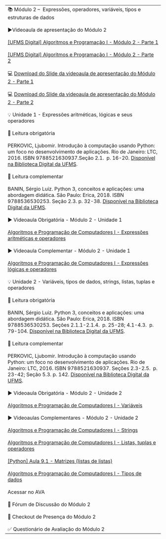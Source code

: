 |                                                                                                                                                                                                                                                                                                                                                                                                                                                                                                                                                                                                                                                                                                                                                                                                                                                                                                                                                                                                                                                                                                                                                                                                                                                                                                                                                                                                                                                                                                                                                                                                                                                                                                                                                                                                                                                                                                                                                                                                                                                                                                                                                                                                                                                                                                                                                                                                                                                                                                                                                                                                                                                                                                                                                                                                                                                                                                                                                                                                                                                                                                                                                                                                                                                                                                                                                                                                                                                                                                                                                                                                                                                                                                                                                                                                                                                                                                                                                                                                                                                                                                                                                                                                                                                                                                                                                                                                                                                                                                                                                                                                                                                                                                                                                                                                                                                                                                                                        |
| -------------------------------------------------------------------------------------------------------------------------------------------------------------------------------------------------------------------------------------------------------------------------------------------------------------------------------------------------------------------------------------------------------------------------------------------------------------------------------------------------------------------------------------------------------------------------------------------------------------------------------------------------------------------------------------------------------------------------------------------------------------------------------------------------------------------------------------------------------------------------------------------------------------------------------------------------------------------------------------------------------------------------------------------------------------------------------------------------------------------------------------------------------------------------------------------------------------------------------------------------------------------------------------------------------------------------------------------------------------------------------------------------------------------------------------------------------------------------------------------------------------------------------------------------------------------------------------------------------------------------------------------------------------------------------------------------------------------------------------------------------------------------------------------------------------------------------------------------------------------------------------------------------------------------------------------------------------------------------------------------------------------------------------------------------------------------------------------------------------------------------------------------------------------------------------------------------------------------------------------------------------------------------------------------------------------------------------------------------------------------------------------------------------------------------------------------------------------------------------------------------------------------------------------------------------------------------------------------------------------------------------------------------------------------------------------------------------------------------------------------------------------------------------------------------------------------------------------------------------------------------------------------------------------------------------------------------------------------------------------------------------------------------------------------------------------------------------------------------------------------------------------------------------------------------------------------------------------------------------------------------------------------------------------------------------------------------------------------------------------------------------------------------------------------------------------------------------------------------------------------------------------------------------------------------------------------------------------------------------------------------------------------------------------------------------------------------------------------------------------------------------------------------------------------------------------------------------------------------------------------------------------------------------------------------------------------------------------------------------------------------------------------------------------------------------------------------------------------------------------------------------------------------------------------------------------------------------------------------------------------------------------------------------------------------------------------------------------------------------------------------------------------------------------------------------------------------------------------------------------------------------------------------------------------------------------------------------------------------------------------------------------------------------------------------------------------------------------------------------------------------------------------------------------------------------------------------------------------------------------------------------------------------------------------------------- |
| 📚 Módulo 2 –  Expressões, operadores, variáveis, tipos e estruturas de dados<br><br>▶️Videoaula de apresentação do Módulo 2<br><br>[[UFMS Digital] Algoritmos e Programação I - Módulo 2 - Parte 1](https://www.google.com/url?q=https://youtu.be/M8tUS_p7euQ&sa=D&source=editors&ust=1723382346007884&usg=AOvVaw2AQfHlikI7y9MRl6WASh_T)<br><br>[[UFMS Digital] Algoritmos e Programação I - Módulo 2 - Parte 2](https://www.google.com/url?q=https://youtu.be/FFOxrYhdgCg&sa=D&source=editors&ust=1723382346008226&usg=AOvVaw02hIW9DkNjVahcPOU_YHkq) <br><br>💻 [Download do Slide da videoaula de apresentação do Módulo 2 - Parte 1](https://www.google.com/url?q=https://docs.google.com/presentation/d/1-QMDb90xuP9qwnUY75EGfgf9XOKxjvmnv8rI5lM-rBc/export/pdf&sa=D&source=editors&ust=1723382346008737&usg=AOvVaw0qdYZSe5jTmcBPkEZRMaAZ)<br><br>💻 [Download do Slide da videoaula de apresentação do Módulo 2 - Parte 2](https://www.google.com/url?q=https://docs.google.com/presentation/d/1wAy3UKxhceOzXUnkSyOqI-5FU5ev8vltwD0P9L0ZtGs/export/pdf&sa=D&source=editors&ust=1723382346009146&usg=AOvVaw05lHSSLBSgfAEUEuJx0Rgz)<br><br>💡 Unidade 1 - Expressões aritméticas, lógicas e seus operadores<br><br>📕 Leitura obrigatória<br><br>PERKOVIC, Ljubomir. Introdução à computação usando Python: um foco no desenvolvimento de aplicações. Rio de Janeiro: LTC, 2016. ISBN 9788521630937.Seção 2.1.  p. 16-20. [Disponível na Biblioteca Digital da UFMS](https://www.google.com/url?q=https://pergamum.ufms.br/&sa=D&source=editors&ust=1723382346010139&usg=AOvVaw2F_XbkCk5GLd6ZN-Vwaf8J).<br><br>📗 Leitura complementar<br><br>BANIN, Sérgio Luiz. Python 3, conceitos e aplicações: uma abordagem didática. São Paulo: Erica, 2018. ISBN 9788536530253. Seção 2.3. p. 32-38. [Disponível na Biblioteca Digital da UFMS](https://www.google.com/url?q=https://pergamum.ufms.br/&sa=D&source=editors&ust=1723382346010930&usg=AOvVaw0TOv-JpD-ybylYkX1SSmoq).<br><br>▶️ Videoaula Obrigatória - Módulo 2 - Unidade 1<br><br>[Algoritmos e Programação de Computadores I - Expressões aritméticas e operadores](https://www.google.com/url?q=https://www.youtube.com/watch?v%3DecE0tLSDFQY&sa=D&source=editors&ust=1723382346011504&usg=AOvVaw1eJ1qii5ytpmtSSyUldFvj) <br><br>▶️ Videoaula Complementar - Módulo 2 - Unidade 1<br><br>[Algoritmos e Programação de Computadores I - Expressões lógicas e operadores](https://www.google.com/url?q=https://www.youtube.com/watch?v%3DYcFEm180Wk8&sa=D&source=editors&ust=1723382346012073&usg=AOvVaw0Rma2cyg3tvt5J8br0JKiG) <br><br>💡 Unidade 2 - Variáveis, tipos de dados, strings, listas, tuplas e operadores<br><br>📕 Leitura obrigatória<br><br>BANIN, Sérgio Luiz. Python 3, conceitos e aplicações: uma abordagem didática. São Paulo: Erica, 2018. ISBN 9788536530253. Seções 2.1.1-2.1.4.  p. 25-28; 4.1-4.3.  p. 79-104. [Disponível na Biblioteca Digital da UFMS](https://www.google.com/url?q=https://pergamum.ufms.br/&sa=D&source=editors&ust=1723382346013176&usg=AOvVaw3S5C8GK-LegWQjwzk782Uf).<br><br>📗 Leitura complementar<br><br>PERKOVIC, Ljubomir. Introdução à computação usando Python: um foco no desenvolvimento de aplicações. Rio de Janeiro: LTC, 2016. ISBN 9788521630937. Seções 2.3-2.5.  p. 23-42; Seção 5.3. p. 142. [Disponível na Biblioteca Digital da UFMS](https://www.google.com/url?q=https://pergamum.ufms.br/&sa=D&source=editors&ust=1723382346013884&usg=AOvVaw1n9C8Ow98iIkwbRPxSfVM0).<br><br>▶️ Videoaula Obrigatória - Módulo 2 - Unidade 2<br><br>[Algoritmos e Programação de Computadores I - Variáveis](https://www.google.com/url?q=https://www.youtube.com/watch?v%3DdFYaWTAemck&sa=D&source=editors&ust=1723382346014565&usg=AOvVaw17-bCESpCnBtanwFdIueb-)<br><br>▶️ Videoaulas Complementares - Módulo 2 - Unidade 2<br><br>[Algoritmos e Programação de Computadores I - Strings](https://www.google.com/url?q=https://youtu.be/0u27gmeqJZU?si%3D3Rqv2IOH6xTE15Dh&sa=D&source=editors&ust=1723382346015233&usg=AOvVaw2IuP-D2Yt7Zg77_DSDmEqj) <br><br>[Algoritmos e Programação de Computadores I - Listas, tuplas e operadores](https://www.google.com/url?q=https://youtu.be/jIvDyTz5xDk?si%3Di_6HRZ0kIsAjoaWF&sa=D&source=editors&ust=1723382346015566&usg=AOvVaw2LzSuPTXxA2VEkymEFixnE) <br><br>[[Python] Aula 9.1 - Matrizes (listas de listas)](https://www.google.com/url?q=https://youtu.be/HVd46cZbmgM?si%3D0gY5Vib6rpsMOSOb&sa=D&source=editors&ust=1723382346015953&usg=AOvVaw21aS3Ff4jgsNDMNfAqKdUr)<br><br>[Algoritmos e Programação de Computadores I - Tipos de dados](https://www.google.com/url?q=https://youtu.be/M8B_fvO6SaA?si%3DkPvCUsocbT9KN7uK&sa=D&source=editors&ust=1723382346016326&usg=AOvVaw2G4XzcXfJinSOrsGGtR8Yx) <br><br>Acessar no AVA<br><br>💬 Fórum de Discussão do Módulo 2<br><br>📍 Checkout de Presença do Módulo 2<br><br>✅ Questionário de Avaliação do Módulo 2 |